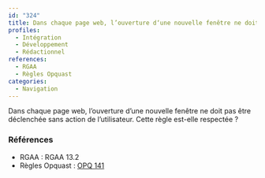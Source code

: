 ```yaml
---
id: "324"
title: Dans chaque page web, l’ouverture d‘une nouvelle fenêtre ne doit pas être déclenchée sans action de l’utilisateur.
profiles:
  - Intégration
  - Développement
  - Rédactionnel
references:
  - RGAA
  - Règles Opquast
categories:
  - Navigation
---
```


Dans chaque page web, l’ouverture d’une nouvelle fenêtre ne doit pas être déclenchée sans action de l’utilisateur. Cette règle est-elle respectée ?

### Références

*   RGAA : RGAA 13.2
*   Règles Opquast : [OPQ 141](https://checklists.opquast.com/fr/assurance-qualite-web/lutilisateur-est-averti-des-ouvertures-de-nouvelles-fenetres)
